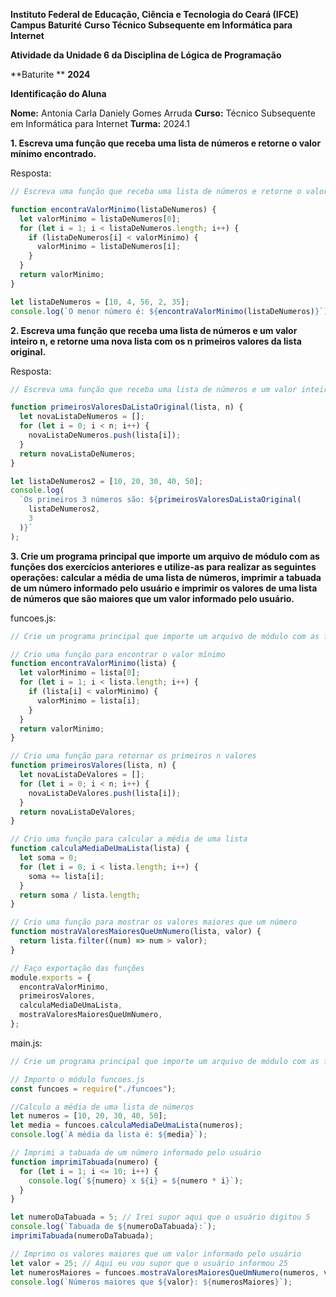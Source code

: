 **Instituto Federal de Educação, Ciência e Tecnologia do Ceará (IFCE)**
**Campus Baturité**
**Curso Técnico Subsequente em Informática para Internet**

**Atividade da Unidade 6 da Disciplina de Lógica de Programação**

**Baturite **
**2024**

**Identificação do Aluna**

**Nome:** Antonia Carla Daniely Gomes Arruda
**Curso:** Técnico Subsequente em Informática para Internet
**Turma:** 2024.1

**1. Escreva uma função que receba uma lista de números e retorne o valor mínimo encontrado.**

Resposta:

```js
// Escreva uma função que receba uma lista de números e retorne o valor mínimo encontrado.

function encontraValorMinimo(listaDeNumeros) {
  let valorMinimo = listaDeNumeros[0];
  for (let i = 1; i < listaDeNumeros.length; i++) {
    if (listaDeNumeros[i] < valorMinimo) {
      valorMinimo = listaDeNumeros[i];
    }
  }
  return valorMinimo;
}

let listaDeNumeros = [10, 4, 56, 2, 35];
console.log(`O menor número é: ${encontraValorMinimo(listaDeNumeros)}`);
```

**2. Escreva uma função que receba uma lista de números e um valor inteiro n, e retorne uma nova lista com os n primeiros valores da lista original.**

Resposta:

```js
// Escreva uma função que receba uma lista de números e um valor inteiro n, e retorne uma nova lista com os n primeiros valores da lista original.

function primeirosValoresDaListaOriginal(lista, n) {
  let novaListaDeNumeros = [];
  for (let i = 0; i < n; i++) {
    novaListaDeNumeros.push(lista[i]);
  }
  return novaListaDeNumeros;
}

let listaDeNumeros2 = [10, 20, 30, 40, 50];
console.log(
  `Os primeiros 3 números são: ${primeirosValoresDaListaOriginal(
    listaDeNumeros2,
    3
  )}`
);
```

**3. Crie um programa principal que importe um arquivo de módulo com as funções dos exercícios anteriores e utilize-as para realizar as seguintes operações: calcular a média de uma lista de números, imprimir a tabuada de um número informado pelo usuário e imprimir os valores de uma lista de números que são maiores que um valor informado pelo usuário.**

funcoes.js:

```js
// Crie um programa principal que importe um arquivo de módulo com as funções dos exercícios anteriores e utilize-as para realizar as seguintes operações: calcular a média de uma lista de números, imprimir a tabuada de um número informado pelo usuário e imprimir os valores de uma lista de números que são maiores que um valor informado pelo usuário.

// Crio uma função para encontrar o valor mínimo
function encontraValorMinimo(lista) {
  let valorMinimo = lista[0];
  for (let i = 1; i < lista.length; i++) {
    if (lista[i] < valorMinimo) {
      valorMinimo = lista[i];
    }
  }
  return valorMinimo;
}

// Crio uma função para retornar os primeiros n valores
function primeirosValores(lista, n) {
  let novaListaDeValores = [];
  for (let i = 0; i < n; i++) {
    novaListaDeValores.push(lista[i]);
  }
  return novaListaDeValores;
}

// Crio uma função para calcular a média de uma lista
function calculaMediaDeUmaLista(lista) {
  let soma = 0;
  for (let i = 0; i < lista.length; i++) {
    soma += lista[i];
  }
  return soma / lista.length;
}

// Crio uma função para mostrar os valores maiores que um número
function mostraValoresMaioresQueUmNumero(lista, valor) {
  return lista.filter((num) => num > valor);
}

// Faço exportação das funções
module.exports = {
  encontraValorMinimo,
  primeirosValores,
  calculaMediaDeUmaLista,
  mostraValoresMaioresQueUmNumero,
};
```

main.js:

```js
// Crie um programa principal que importe um arquivo de módulo com as funções dos exercícios anteriores e utilize-as para realizar as seguintes operações: calcular a média de uma lista de números, imprimir a tabuada de um número informado pelo usuário e imprimir os valores de uma lista de números que são maiores que um valor informado pelo usuário.

// Importo o módulo funcoes.js
const funcoes = require("./funcoes");

//Calculo a média de uma lista de números
let numeros = [10, 20, 30, 40, 50];
let media = funcoes.calculaMediaDeUmaLista(numeros);
console.log(`A média da lista é: ${media}`);

// Imprimi a tabuada de um número informado pelo usuário
function imprimiTabuada(numero) {
  for (let i = 1; i <= 10; i++) {
    console.log(`${numero} x ${i} = ${numero * i}`);
  }
}

let numeroDaTabuada = 5; // Irei supor aqui que o usuário digitou 5
console.log(`Tabuada de ${numeroDaTabuada}:`);
imprimiTabuada(numeroDaTabuada);

// Imprimo os valores maiores que um valor informado pelo usuário
let valor = 25; // Aqui eu vou supor que o usuário informou 25
let numerosMaiores = funcoes.mostraValoresMaioresQueUmNumero(numeros, valor);
console.log(`Números maiores que ${valor}: ${numerosMaiores}`);
```
